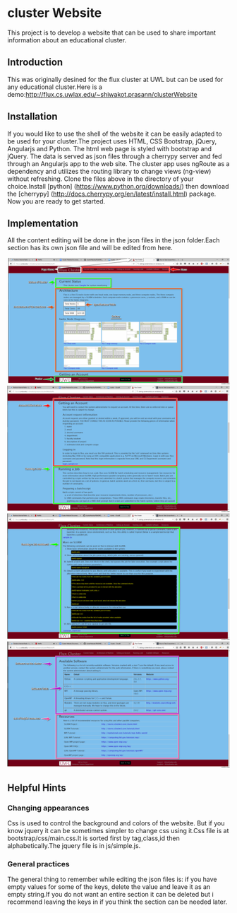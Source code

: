 # cluster Website
This project is to develop a website that can be used to
share important information about an educational cluster.

## Introduction
This was originally desined for the flux cluster at UWL but can be used for any educational cluster.Here is a demo:http://flux.cs.uwlax.edu/~shiwakot.prasann/clusterWebsite

## Installation
If you would like to use the shell of the website it can be easily adapted to be used for your cluster.The project uses HTML, CSS Bootstrap, jQuery, Angularjs and Python. The html web page is styled with bootstrap and jQuery. The data is served as json files through a cherrypy server and fed through an  Angularjs app to the web site. The cluster app uses ngRoute as a dependency and utilizes the routing library to change views (ng-view) without refreshing.
 Clone the files above in the directory of your choice.Install [python] (https://www.python.org/downloads/) then download the [cherrypy] (http://docs.cherrypy.org/en/latest/install.html) package. Now you are ready to get started.

## Implementation
All the content editing will be done in the json files in the json folder.Each section has its own json file and will be edited from here.

![Alt text](img/demoAn1.png)
![Alt text](img/demoAn2.png)
![Alt text](img/demoAn3.png)
![Alt text](img/demoAn4.png)

## Helpful Hints
### Changing appearances
Css is used to control the background and colors of the website. But if you know jquery it can be sometimes simpler to change css using it.Css file is at bootstrap/css/main.css.It is sorted first by tag,class,id then alphabetically.The jquery file is in js/simple.js.

### General practices
The general thing to remember while editing the json files is: if you have empty values for some of the keys, delete the value and leave it as an empty string.If you do not want an entire section it can be deleted but i recommend leaving the keys in if you think the section can be needed later.
